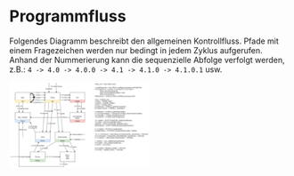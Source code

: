 # Programmfluss

Folgendes Diagramm beschreibt den allgemeinen Kontrollfluss. Pfade mit einem Fragezeichen werden nur bedingt in jedem Zyklus aufgerufen. Anhand der Nummerierung kann die sequenzielle Abfolge verfolgt werden, z.B.: `4 -> 4.0 -> 4.0.0 -> 4.1 -> 4.1.0 -> 4.1.0.1` usw.

[<img src="InterfaceDiagram.png" width="50%"/>](InterfaceDiagram.png)
<p style="font-size:0px">@image latex InterfaceDiagram.png Programmfluss</p>